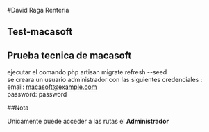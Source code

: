 #David Raga Renteria

## Test-macasoft

## Prueba tecnica de macasoft

ejecutar el comando php artisan migrate:refresh --seed</br>
se creara un usuario administrador con las siguientes credenciales : </br>
email: macasoft@example.com </br>
password: password</br>


##Nota

Unicamente puede acceder a las rutas el <strong>Administrador</strong>
